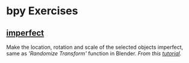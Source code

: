 # bpy Exercises

## [imperfect](https://github.com/agmmnn/bpy-exercises/blob/master/imperfect.py)
Make the location, rotation and scale of the selected objects imperfect, same as _'Randomize Transform'_ function in Blender. _From this [tutorial](https://www.youtube.com/watch?v=E-Caos57_28)._
